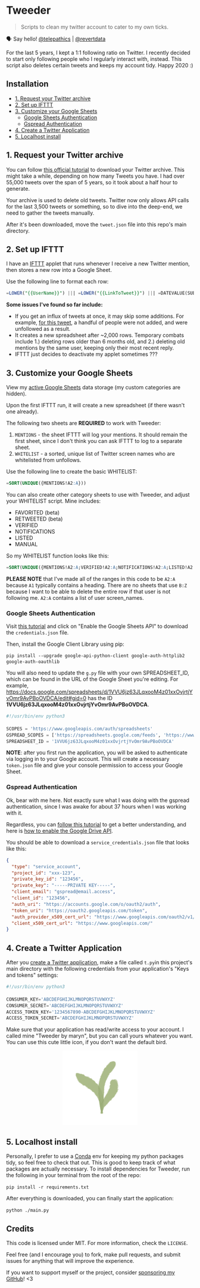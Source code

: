 # Tweeder <!-- omit in toc -->

> Scripts to clean my twitter account to cater to my own ticks.

🗣 Say hello! [@telepathics](https://twitter.com/telepathics) | [@revertdata](https://twitter.com/revertdata)

For the last 5 years, I kept a 1:1 following ratio on Twitter.  I recently decided to start only following people who I regularly interact with, instead.  This script also deletes certain tweets and keeps my account tidy.  Happy 2020 :)

## Installation <!-- omit in toc -->

- [1. Request your Twitter archive](#1-request-your-twitter-archive)
- [2. Set up IFTTT](#2-set-up-ifttt)
- [3. Customize your Google Sheets](#3-customize-your-google-sheets)
  - [Google Sheets Authentication](#google-sheets-authentication)
  - [Gspread Authentication](#gspread-authentication)
- [4. Create a Twitter Application](#4-create-a-twitter-application)
- [5. Localhost install](#5-localhost-install)

## 1. Request your Twitter archive

You can follow [this official tutorial](https://help.twitter.com/en/managing-your-account/how-to-download-your-twitter-archive) to download your Twitter archive.  This might take a while, depending on how many Tweets you have.  I had over 55,000 tweets over the span of 5 years, so it took about a half hour to generate.

Your archive is used to delete old tweets.  Twitter now only allows API calls for the last 3,500 tweets or something, so to dive into the deep-end, we need to gather the tweets manually.

After it's been downloaded, move the `tweet.json` file into this repo's main directory.

## 2. Set up IFTTT

I have an [IFTTT](https://ifttt.com/create) applet that runs whenever I receive a new Twitter mention, then stores a new row into a Google Sheet.

Use the following line to format each row:

```sql
=LOWER("{{UserName}}") ||| =LOWER("{{LinkToTweet}}") ||| =DATEVALUE(SUBSTITUTE("{{CreatedAt}}"," at "," "))
```

**Some issues I've found so far include:**

* If you get an influx of tweets at once, it may skip some additions.  For example, [for this tweet](https://twitter.com/telepathics/status/1208839624422051846), a handful of people were not added, and were unfollowed as a result.
* It creates a new spreadsheet after ~2,000 rows. Temporary combats include 1.) deleting rows older than 6 months old, and 2.) deleting old mentions by the same user, keeping only their most recent reply.
* IFTTT just decides to deactivate my applet sometimes ???


## 3. Customize your Google Sheets

View my [active Google Sheets](https://docs.google.com/spreadsheets/d/1VVU6jz63JLqxooM4z01xxOvjrtjYvOmr9AvPBoOVDCA/edit#gid=0) data storage (my custom categories are hidden).

Upon the first IFTTT run, it will create a new spreadsheet (if there wasn't one already).

The following two sheets are **REQUIRED** to work with Tweeder:

1. `MENTIONS` - the sheet IFTTT will log your mentions.  It should remain the first sheet, since I don't think you can ask IFTTT to log to a separate sheet.
2. `WHITELIST` - a sorted, unique list of Twitter screen names who are whitelisted from unfollows.

Use the following line to create the basic WHITELIST:

```sql
=SORT(UNIQUE({MENTIONS!A2:A}))
```

You can also create other category sheets to use with Tweeder, and adjust your WHITELIST script.  Mine includes:

* FAVORITED (beta)
* RETWEETED (beta)
* VERIFIED
* NOTIFICATIONS
* LISTED
* MANUAL

So my WHITELIST function looks like this:

```sql
=SORT(UNIQUE({MENTIONS!A2:A;VERIFIED!A2:A;NOTIFICATIONS!A2:A;LISTED!A2:A;MANUAL!A2:A}))
```

**PLEASE NOTE** that I've made all of the ranges in this code to be `A2:A` because `A1` typically contains a heading.  There are no sheets that use `B:Z` because I want to be able to delete the entire row if that user is not following me.  `A2:A` contains a list of user screen_names.

### Google Sheets Authentication

Visit [this tutorial](https://developers.google.com/sheets/api/quickstart/python) and click on "Enable the Google Sheets API" to download the `credentials.json` file.

Then, install the Google Client Library using pip:

```console
pip install --upgrade google-api-python-client google-auth-httplib2 google-auth-oauthlib
```

You will also need to update the `g.py` file with your own SPREADSHEET_ID, which can be found in the URL of the Google Sheet you're editing.  For example, https://docs.google.com/spreadsheets/d/1VVU6jz63JLqxooM4z01xxOvjrtjYvOmr9AvPBoOVDCA/edit#gid=0 has the ID **1VVU6jz63JLqxooM4z01xxOvjrtjYvOmr9AvPBoOVDCA**.

```python
#!/usr/bin/env python3

SCOPES = 'https://www.googleapis.com/auth/spreadsheets'
GSPREAD_SCOPES = ['https://spreadsheets.google.com/feeds', 'https://www.googleapis.com/auth/drive']
SPREADSHEET_ID = '1VVU6jz63JLqxooM4z01xxOvjrtjYvOmr9AvPBoOVDCA'
```

**NOTE**: after you first run the application, you will be asked to authenticate via logging in to your Google account.  This will create a necessary `token.json` file and give your console permission to access your Google Sheet.

### Gspread Authentication

Ok, bear with me here.  Not exactly sure what I was doing with the gspread authentication, since I was awake for about 37 hours when I was working with it.

Regardless, you can [follow this tutorial](https://gspread.readthedocs.io/en/latest/oauth2.html) to get a better understanding, and here is [how to enable the Google Drive API](https://developers.google.com/drive/api/v3/enable-drive-api).

You should be able to download a `service_credentials.json` file that looks like this:

```json
{
  "type": "service_account",
  "project_id": "xxx-123",
  "private_key_id": "123456",
  "private_key": "-----PRIVATE KEY-----",
  "client_email": "gspread@email.access",
  "client_id": "123456",
  "auth_uri": "https://accounts.google.com/o/oauth2/auth",
  "token_uri": "https://oauth2.googleapis.com/token",
  "auth_provider_x509_cert_url": "https://www.googleapis.com/oauth2/v1/certs",
  "client_x509_cert_url": "https://www.googleapis.com/"
}
```

## 4. Create a Twitter Application

After you [create a Twitter application](https://developer.twitter.com/en/apps), make a file called `t.py`in this project's main directory with the following credentials from your application's "Keys and tokens" settings:

```python
#!/usr/bin/env python3

CONSUMER_KEY='ABCDEFGHIJKLMNOPQRSTUVWXYZ'
CONSUMER_SECRET='ABCDEFGHIJKLMNOPQRSTUVWXYZ'
ACCESS_TOKEN_KEY='1234567890-ABCDEFGHIJKLMNOPQRSTUVWXYZ'
ACCESS_TOKEN_SECRET='ABCDEFGHIJKLMNOPQRSTUVWXYZ'
```

Make sure that your application has read/write access to your account.  I called mine "Tweeder by maryn", but you can call yours whatever you want.  You can use this cute little icon, if you don't want the default bird.

<p align="center">
  <img height="200" src="https://raw.githubusercontent.com/revertdata/tweeder/master/tweeder.PNG?token=ACZLNMUPMGJLG5UNCWANZS26CJINE">
</p>

## 5. Localhost install

Personally, I prefer to use a [Conda](https://formulae.brew.sh/cask/anaconda) env for keeping my python packages tidy, so feel free to check that out.  This is good to keep track of what packages are actually necessary.  To install dependencies for Tweeder, run the following in your terminal from the root of the repo:

`pip install -r requirements.txt`

After everything is downloaded, you can finally start the application:

`python ./main.py`

## Credits <!-- omit in toc -->

This code is licensed under MIT. For more information, check the `LICENSE`.

Feel free (and I encourage you) to fork, make pull requests, and submit issues for anything that will improve the experience.

If you want to support myself or the project, consider [sponsoring my GitHub](https://github.com/sponsors/revertdata)! <3
